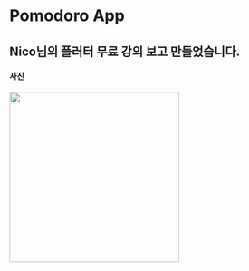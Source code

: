 # Pomodoro App

## Nico님의 플러터 무료 강의 보고 만들었습니다.

#### 사진

<img src="https://github.com/skynalsis/study-dart-pomodoro-app/assets/53819706/62bb7e16-d596-4f34-803e-a9660d62fede" width=300>
